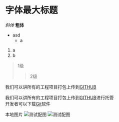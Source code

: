 # 字体最大标题
*斜体*
**粗体**
* asd
  * a
1. a
2. b

> 1级
>> 2级

我们可以讲所有的工程项目打包上传到[GITHUB](https://www.github.com "GitHub官网")



我们可以讲所有的工程项目打包上传到[GITHUB][1]进行托管</br>开发者可以下载[Git][2]软件


[1]:https://www.github.com "GitHub官网"
[2]:https://git-scm.com/downloads "Git下载"

本地图片
![测试配图](本地图片路径C:\User\hp\Desktop\测试图片.jpg/改为\“图片标题”)
![测试配图](![img-f3902bcc4e4475829885af7208e3bf3e.jpg](https://i.loli.net/2021/11/25/l58kPoXpwFThRfv.jpg))




